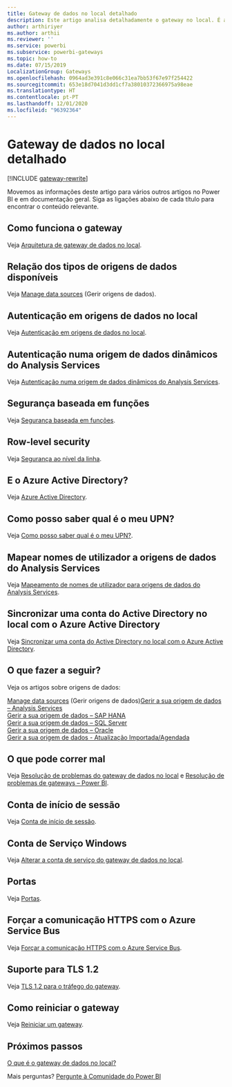```yaml
---
title: Gateway de dados no local detalhado
description: Este artigo analisa detalhadamente o gateway no local. É abordado o funcionamento do serviço com o Azure Active Directory e o Active Directory local quando é utilizado o Analysis Services
author: arthiriyer
ms.author: arthii
ms.reviewer: ''
ms.service: powerbi
ms.subservice: powerbi-gateways
ms.topic: how-to
ms.date: 07/15/2019
LocalizationGroup: Gateways
ms.openlocfilehash: 0964ad3e391c8e066c31ea7bb53f67e97f254422
ms.sourcegitcommit: 653e18d7041d3dd1cf7a38010372366975a98eae
ms.translationtype: HT
ms.contentlocale: pt-PT
ms.lasthandoff: 12/01/2020
ms.locfileid: "96392364"
---
```

# <a name="on-premises-data-gateway-in-depth"></a>Gateway de dados no local detalhado

[!INCLUDE [gateway-rewrite](../includes/gateway-rewrite.md)]

Movemos as informações deste artigo para vários outros artigos no Power BI e em documentação geral. Siga as ligações abaixo de cada título para encontrar o conteúdo relevante.

## <a name="how-the-gateway-works"></a>Como funciona o gateway

Veja [Arquitetura de gateway de dados no local](/data-integration/gateway/service-gateway-onprem-indepth).

## <a name="list-of-available-data-source-types"></a>Relação dos tipos de origens de dados disponíveis

Veja [Manage data sources](service-gateway-data-sources.md) (Gerir origens de dados).

## <a name="authentication-to-on-premises-data-sources"></a>Autenticação em origens de dados no local

Veja [Autenticação em origens de dados no local](/data-integration/gateway/service-gateway-onprem-indepth#authentication-to-on-premises-data-sources).

## <a name="authentication-to-a-live-analysis-services-data-source"></a>Autenticação numa origem de dados dinâmicos do Analysis Services

Veja [Autenticação numa origem de dados dinâmicos do Analysis Services](service-gateway-enterprise-manage-ssas.md#authentication-to-a-live-analysis-services-data-source).

## <a name="role-based-security"></a>Segurança baseada em funções

Veja [Segurança baseada em funções](service-gateway-enterprise-manage-ssas.md#role-based-security).

## <a name="row-level-security"></a>Row-level security

Veja [Segurança ao nível da linha](service-gateway-enterprise-manage-ssas.md#row-level-security).

## <a name="what-about-azure-active-directory"></a>E o Azure Active Directory?

Veja [Azure Active Directory](/data-integration/gateway/service-gateway-onprem-indepth#azure-active-directory).

## <a name="how-do-i-tell-what-my-upn-is"></a>Como posso saber qual é o meu UPN?

Veja [Como posso saber qual é o meu UPN?](/data-integration/gateway/service-gateway-onprem-indepth#how-do-i-tell-what-my-upn-is).

## <a name="map-user-names-for-analysis-services-data-sources"></a>Mapear nomes de utilizador a origens de dados do Analysis Services

Veja [Mapeamento de nomes de utilizador para origens de dados do Analysis Services](service-gateway-enterprise-manage-ssas.md#map-user-names-for-analysis-services-data-sources).

## <a name="synchronize-an-on-premises-active-directory-with-azure-active-directory"></a>Sincronizar uma conta do Active Directory no local com o Azure Active Directory

Veja [Sincronizar uma conta do Active Directory no local com o Azure Active Directory](/data-integration/gateway/service-gateway-onprem-indepth#synchronize-an-on-premises-active-directory-with-azure-active-directory).

## <a name="what-to-do-next"></a>O que fazer a seguir?

Veja os artigos sobre origens de dados:

[Manage data sources](service-gateway-data-sources.md)
 (Gerir origens de dados)[Gerir a sua origem de dados – Analysis Services](service-gateway-enterprise-manage-ssas.md)  
[Gerir a sua origem de dados – SAP HANA](service-gateway-enterprise-manage-sap.md)  
[Gerir a sua origem de dados – SQL Server](service-gateway-enterprise-manage-sql.md)  
[Gerir a sua origem de dados – Oracle](service-gateway-onprem-manage-oracle.md)  
[Gerir a sua origem de dados - Atualização Importada/Agendada](service-gateway-enterprise-manage-scheduled-refresh.md)  

## <a name="where-things-can-go-wrong"></a>O que pode correr mal

Veja [Resolução de problemas do gateway de dados no local](/data-integration/gateway/service-gateway-tshoot) e [Resolução de problemas de gateways – Power BI](service-gateway-onprem-tshoot.md).

## <a name="sign-in-account"></a>Conta de início de sessão

Veja [Conta de início de sessão](/data-integration/gateway/service-gateway-onprem-indepth#sign-in-account).

## <a name="windows-service-account"></a>Conta de Serviço Windows

Veja [Alterar a conta de serviço do gateway de dados no local](/data-integration/gateway/service-gateway-service-account).

## <a name="ports"></a>Portas

Veja [Portas](/data-integration/gateway/service-gateway-communication#ports).

## <a name="forcing-https-communication-with-azure-service-bus"></a>Forçar a comunicação HTTPS com o Azure Service Bus

Veja [Forçar a comunicação HTTPS com o Azure Service Bus](/data-integration/gateway/service-gateway-communication#force-https-communication-with-azure-service-bus).

## <a name="support-for-tls-12"></a>Suporte para TLS 1.2

Veja [TLS 1.2 para o tráfego do gateway](/data-integration/gateway/service-gateway-communication#tls-12-for-gateway-traffic).

## <a name="how-to-restart-the-gateway"></a>Como reiniciar o gateway

Veja [Reiniciar um gateway](/data-integration/gateway/service-gateway-restart).

## <a name="next-steps"></a>Próximos passos

[O que é o gateway de dados no local?](service-gateway-onprem.md)

Mais perguntas? [Pergunte à Comunidade do Power BI](https://community.powerbi.com/)